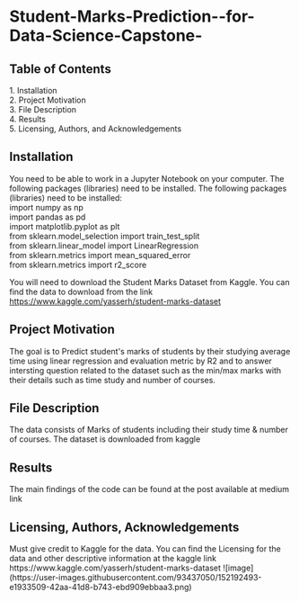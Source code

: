 # Student-Marks-Prediction--for-Data-Science-Capstone-

<h2> Table of Contents </h2> 
1. Installation   <br>
2. Project Motivation <br>
3. File Description <br> 
4. Results <br> 
5. Licensing, Authors, and Acknowledgements <br>

<h2> Installation </h2> 

You need to be able to work in a Jupyter Notebook on your computer. The following packages (libraries) need to be installed. 
The following packages (libraries) need to be installed: <br>
import numpy as np <br>
import pandas as pd <br>
import matplotlib.pyplot as plt <br>
from sklearn.model_selection import train_test_split <br>
from sklearn.linear_model import LinearRegression <br>
from sklearn.metrics import mean_squared_error <br>
from sklearn.metrics import r2_score <br>


You will need to download the Student Marks Dataset from Kaggle. You can find the data to download from the link  https://www.kaggle.com/yasserh/student-marks-dataset

<h2> Project Motivation </h2> 
The goal is to Predict student's marks of students by their studying average time using linear regression and evaluation metric by R2 and to answer intersting question related to the dataset such as the min/max marks with their details such as time study and number of courses. 


<h2> File Description </h2> 

The data consists of Marks of students including their study time & number of courses. The dataset is downloaded from kaggle



<h2> Results </h2> 
The main findings of the code can be found at the post available at medium link 


<h2> Licensing, Authors, Acknowledgements </h2>
Must give credit to Kaggle for the data. You can find the Licensing for the data and other descriptive information at the kaggle link 
https://www.kaggle.com/yasserh/student-marks-dataset
![image](https://user-images.githubusercontent.com/93437050/152192493-e1933509-42aa-41d8-b743-ebd909ebbaa3.png)
